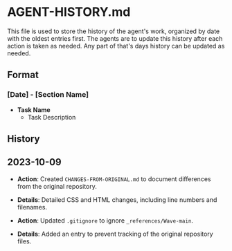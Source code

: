 # AGENT-HISTORY.md

This file is used to store the history of the agent's work, organized by date with the oldest entries first.
The agents are to update this history after each action is taken as needed.  Any part of that's days history can be updated as needed.

## Format

### [Date] - [Section Name]
- **Task Name**
  - Task Description

## History

## 2023-10-09
- **Action**: Created `CHANGES-FROM-ORIGINAL.md` to document differences from the original repository.
- **Details**: Detailed CSS and HTML changes, including line numbers and filenames.

- **Action**: Updated `.gitignore` to ignore `_references/Wave-main`.
- **Details**: Added an entry to prevent tracking of the original repository files.

